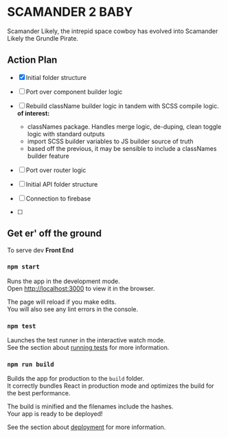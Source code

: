 # SCAMANDER 2 BABY

Scamander Likely, the intrepid space cowboy has evolved into Scamander Likely the Grundle Pirate.

## Action Plan

- [X] Initial folder structure
- [ ] Port over component builder logic
- [ ] Rebuild className builder logic in tandem with SCSS compile logic.
  **of interest:**
  - classNames package. Handles merge logic, de-duping, clean toggle logic with standard outputs
  - import SCSS builder variables to JS builder source of truth
  - based off the previous, it may be sensible to include a classNames builder feature

- [ ] Port over router logic
- [ ] Initial API folder structure
- [ ] Connection to firebase
- [ ] 

## Get er' off the ground

To serve dev **Front End**

### `npm start`

Runs the app in the development mode.\
Open [http://localhost:3000](http://localhost:3000) to view it in the browser.

The page will reload if you make edits.\
You will also see any lint errors in the console.

### `npm test`

Launches the test runner in the interactive watch mode.\
See the section about [running tests](https://facebook.github.io/create-react-app/docs/running-tests) for more information.

### `npm run build`

Builds the app for production to the `build` folder.\
It correctly bundles React in production mode and optimizes the build for the best performance.

The build is minified and the filenames include the hashes.\
Your app is ready to be deployed!

See the section about [deployment](https://facebook.github.io/create-react-app/docs/deployment) for more information.

